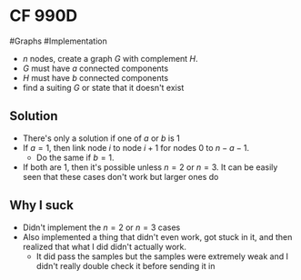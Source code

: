# CF 990D
#Graphs #Implementation
- $n$ nodes, create a graph $G$ with complement $H$.
- $G$ must have $a$ connected components
- $H$ must have $b$ connected components
- find a suiting $G$ or state that it doesn't exist
## Solution
- There's only a solution if one of $a$ or $b$ is 1
- If $a=1$, then link node $i$ to node $i+1$ for nodes $0$ to $n-a-1$.
	- Do the same if $b=1$.
- If both are $1$, then it's possible unless $n=2$ or $n=3$. It can be easily seen that these cases don't work but larger ones do
## Why I suck
- Didn't implement the $n=2$ or $n=3$ cases
- Also implemented a thing that didn't even work, got stuck in it, and then realized that what I did didn't actually work. 
	- It did pass the samples but the samples were extremely weak and I didn't really double check it before sending it in